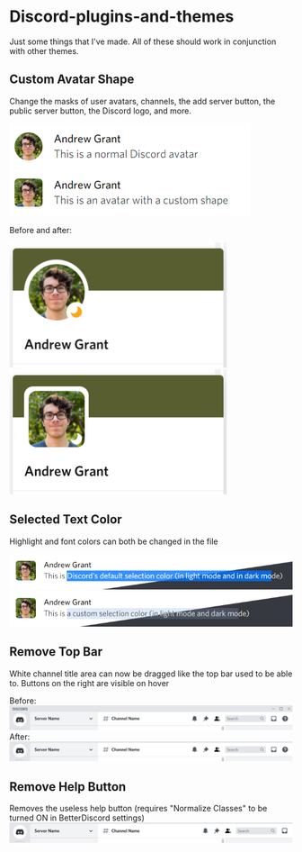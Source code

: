 # Discord-plugins-and-themes

Just some things that I've made. All of these should work in conjunction with other themes.

## Custom Avatar Shape
Change the masks of user avatars, channels, the add server button, the public server button, the Discord logo, and more.

![Custom avatar comparison](images/Custom_Avatar_Shape.png)

Before and after:

![Old user popout](images/User_Popout_Before.png) ![New user popout](images/User_Popout_After.png)


## Selected Text Color
Highlight and font colors can both be changed in the file

![Default selection color](images/Default_Selection.png)
![Custom selection color](images/Custom_Selection.png)


## Remove Top Bar
White channel title area can now be dragged like the top bar used to be able to. Buttons on the right are visible on hover


Before:
![Topbar before](images/Top_Bar_Before.png)
After:
![Topbar after](images/Top_Bar_After.png)


## Remove Help Button
Removes the useless help button (requires "Normalize Classes" to be turned ON in BetterDiscord settings)
![No Help Button](images/No_Help_Button.png)
